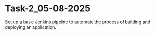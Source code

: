 # Task-2_05-08-2025
Set up a basic Jenkins pipeline to automate the process of building and deploying an application.
